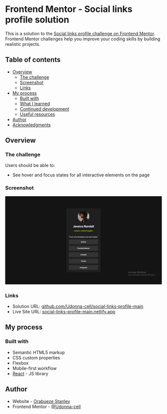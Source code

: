 # Frontend Mentor - Social links profile solution

This is a solution to the [Social links profile challenge on Frontend Mentor](https://www.frontendmentor.io/challenges/social-links-profile-UG32l9m6dQ). Frontend Mentor challenges help you improve your coding skills by building realistic projects. 

## Table of contents

- [Overview](#overview)
  - [The challenge](#the-challenge)
  - [Screenshot](#screenshot)
  - [Links](#links)
- [My process](#my-process)
  - [Built with](#built-with)
  - [What I learned](#what-i-learned)
  - [Continued development](#continued-development)
  - [Useful resources](#useful-resources)
- [Author](#author)
- [Acknowledgments](#acknowledgments)


## Overview

### The challenge

Users should be able to:

- See hover and focus states for all interactive elements on the page

### Screenshot

![Screenshot](./src/assets/images/Screenshot.png)


### Links

- Solution URL: [github.com/Udonna-cell/social-links-profile-main](https://github.com/Udonna-cell/social-links-profile-main)
- Live Site URL: [social-links-profile-main.netlify.app](https://social-links-profile-main.netlify.app)

## My process

### Built with

- Semantic HTML5 markup
- CSS custom properties
- Flexbox
- Mobile-first workflow
- [React](https://reactjs.org/) - JS library


## Author

- Website - [Orabueze Stanley](https://stabug6.netlify.app)
- Frontend Mentor - [@Udonna-cell](https://www.frontendmentor.io/profile/Udonna-cell)
